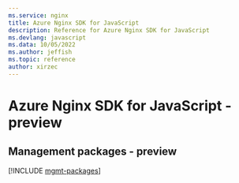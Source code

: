 ```yaml
---
ms.service: nginx
title: Azure Nginx SDK for JavaScript
description: Reference for Azure Nginx SDK for JavaScript
ms.devlang: javascript
ms.data: 10/05/2022
ms.author: jeffish
ms.topic: reference
author: xirzec
---
```

# Azure Nginx SDK for JavaScript - preview

## Management packages - preview
[!INCLUDE [mgmt-packages](nginx-mgmt-index.md)]
